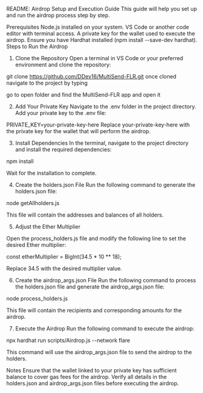 README: Airdrop Setup and Execution Guide
This guide will help you set up and run the airdrop process step by step.

Prerequisites
Node.js installed on your system.
VS Code or another code editor with terminal access.
A private key for the wallet used to execute the airdrop.
Ensure you have Hardhat installed (npm install --save-dev hardhat).
Steps to Run the Airdrop

1. Clone the Repository
Open a terminal in VS Code or your preferred environment and clone the repository:


git clone https://github.com/DDev16/MultiSend-FLR.git
once cloned navigate to the project by typing 

go to open folder and find the MultiSend-FLR app and open it 

2. Add Your Private Key
Navigate to the .env folder in the project directory.
Add your private key to the .env file:


PRIVATE_KEY=your-private-key-here
Replace your-private-key-here with the private key for the wallet that will perform the airdrop.

3. Install Dependencies
In the terminal, navigate to the project directory and install the required dependencies:


npm install

Wait for the installation to complete.

4. Create the holders.json File
Run the following command to generate the holders.json file:



node getAllholders.js


This file will contain the addresses and balances of all holders.

5. Adjust the Ether Multiplier

Open the process_holders.js file and modify the following line to set the desired Ether multiplier:



const etherMultiplier = BigInt(34.5 * 10 ** 18);

Replace 34.5 with the desired multiplier value.

6. Create the airdrop_args.json File
Run the following command to process the holders.json file and generate the airdrop_args.json file:



node process_holders.js


This file will contain the recipients and corresponding amounts for the airdrop.

7. Execute the Airdrop
Run the following command to execute the airdrop:



npx hardhat run scripts/Airdrop.js --network flare

This command will use the airdrop_args.json file to send the airdrop to the holders.

Notes
Ensure that the wallet linked to your private key has sufficient balance to cover gas fees for the airdrop.
Verify all details in the holders.json and airdrop_args.json files before executing the airdrop.
